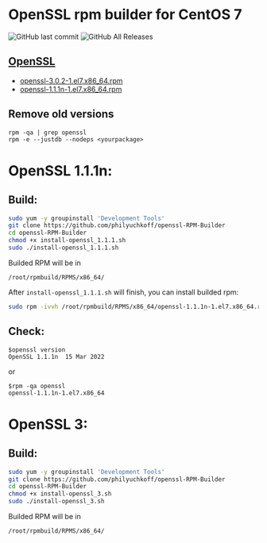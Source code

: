 # OpenSSL rpm builder for CentOS 7
![GitHub last commit](https://img.shields.io/github/last-commit/philyuchkoff/openssl-RPM-Builder?style=for-the-badge)
![GitHub All Releases](https://img.shields.io/github/downloads/philyuchkoff/openssl-RPM-Builder/total?style=for-the-badge)

## [OpenSSL](https://www.openssl.org/)

- [openssl-3.0.2-1.el7.x86_64.rpm](https://github.com/philyuchkoff/openssl-RPM-Builder/releases)
- [openssl-1.1.1n-1.el7.x86_64.rpm](https://github.com/philyuchkoff/openssl-RPM-Builder/releases)

## Remove old versions
````
rpm -qa | grep openssl
rpm -e --justdb --nodeps <yourpackage>
````

# OpenSSL 1.1.1n:

## Build:

```bash
sudo yum -y groupinstall 'Development Tools'
git clone https://github.com/philyuchkoff/openssl-RPM-Builder
cd openssl-RPM-Builder
chmod +x install-openssl_1.1.1.sh 
sudo ./install-openssl_1.1.1.sh
 ```
 
Builded RPM will be in

    /root/rpmbuild/RPMS/x86_64/
    
After `install-openssl_1.1.1.sh` will finish, you can install builded rpm:

```bash
sudo rpm -ivvh /root/rpmbuild/RPMS/x86_64/openssl-1.1.1n-1.el7.x86_64.rpm --nodeps
 ```   

## Check:

    $openssl version
    OpenSSL 1.1.1n  15 Mar 2022
or

    $rpm -qa openssl
    openssl-1.1.1n-1.el7.x86_64
  
# OpenSSL 3:

## Build:

```bash
sudo yum -y groupinstall 'Development Tools'
git clone https://github.com/philyuchkoff/openssl-RPM-Builder
cd openssl-RPM-Builder
chmod +x install-openssl_3.sh 
sudo ./install-openssl_3.sh
 ```
 
 Builded RPM will be in

    /root/rpmbuild/RPMS/x86_64/
